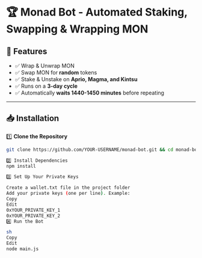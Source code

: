 # 🏆 Monad Bot - Automated Staking, Swapping & Wrapping MON

## 📌 Features
- ✅ Wrap & Unwrap MON
- ✅ Swap MON for **random** tokens
- ✅ Stake & Unstake on **Aprio, Magma, and Kintsu**
- ✅ Runs on a **3-day cycle**
- ✅ Automatically **waits 1440-1450 minutes** before repeating

---

## 📥 Installation

1️⃣ **Clone the Repository**  
```sh
git clone https://github.com/YOUR-USERNAME/monad-bot.git && cd monad-bot

2️⃣ Install Dependencies
npm install

3️⃣ Set Up Your Private Keys

Create a wallet.txt file in the project folder
Add your private keys (one per line). Example:
Copy
Edit
0xYOUR_PRIVATE_KEY_1
0xYOUR_PRIVATE_KEY_2
4️⃣ Run the Bot

sh
Copy
Edit
node main.js
